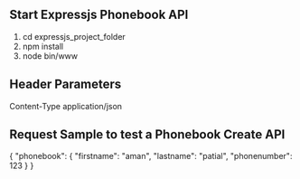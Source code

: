 ## Start Expressjs Phonebook API
1. cd expressjs_project_folder 
2. npm install  
3. node bin/www

## Header Parameters

Content-Type  application/json

## Request Sample to test a Phonebook Create API

{
 "phonebook": {
  "firstname": "aman",
  "lastname": "patial",
  "phonenumber": 123
  }
}
